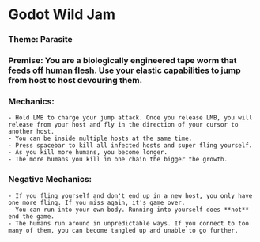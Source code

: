 # Godot Wild Jam
### Theme: Parasite
### Premise: You are a biologically engineered tape worm that feeds off human flesh. Use your elastic capabilities to jump from host to host devouring them.
### Mechanics:
	- Hold LMB to charge your jump attack. Once you release LMB, you will release from your host and fly in the direction of your cursor to another host.
	- You can be inside multiple hosts at the same time.
	- Press spacebar to kill all infected hosts and super fling yourself.
	- As you kill more humans, you become longer.
	- The more humans you kill in one chain the bigger the growth.
### Negative Mechanics:
	- If you fling yourself and don't end up in a new host, you only have one more fling. If you miss again, it's game over.
	- You can run into your own body. Running into yourself does **not** end the game.
	- The humans run around in unpredictable ways. If you connect to too many of them, you can become tangled up and unable to go further.